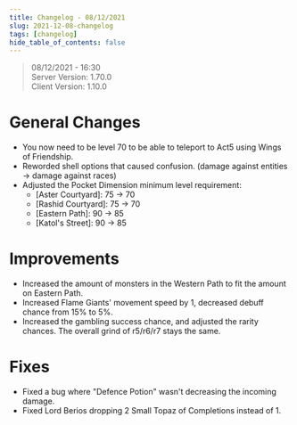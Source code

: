```yaml
---
title: Changelog - 08/12/2021
slug: 2021-12-08-changelog
tags: [changelog]
hide_table_of_contents: false
---
```


> 08/12/2021 - 16:30  
> Server Version: 1.70.0  
> Client Version: 1.10.0

# General Changes
- You now need to be level 70 to be able to teleport to Act5 using Wings of Friendship.
- Reworded shell options that caused confusion. (damage against entities -> damage against races)
- Adjusted the Pocket Dimension minimum level requirement:
  - [Aster Courtyard]: 75 -> 70
  - [Rashid Courtyard]: 75 -> 70 
  - [Eastern Path]: 90 -> 85
  - [Katol's Street]: 90 -> 85

# Improvements
- Increased the amount of monsters in the Western Path to fit the amount on Eastern Path.
- Increased Flame Giants' movement speed by 1, decreased debuff chance from 15% to 5%. 
- Increased the gambling success chance, and adjusted the rarity chances. The overall grind of r5/r6/r7 stays the same.

# Fixes
- Fixed a bug where "Defence Potion" wasn't decreasing the incoming damage.
- Fixed Lord Berios dropping 2 Small Topaz of Completions instead of 1.